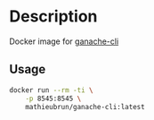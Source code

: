 # Description

Docker image for [ganache-cli](https://github.com/trufflesuite/ganache-cli)

## Usage

```` sh
docker run --rm -ti \
    -p 8545:8545 \
    mathieubrun/ganache-cli:latest
````